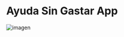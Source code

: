 # Ayuda Sin Gastar App
![imagen](https://github.com/user-attachments/assets/5b3e4128-c3f1-46ca-b964-f82328170955)
